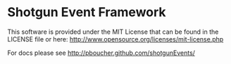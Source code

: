 Shotgun Event Framework
=======================

This software is provided under the MIT License that can be found in the LICENSE
file or here: http://www.opensource.org/licenses/mit-license.php

For docs please see http://pboucher.github.com/shotgunEvents/
